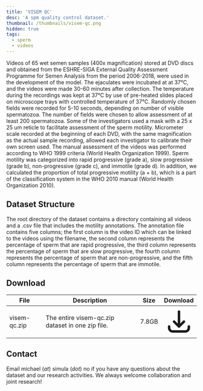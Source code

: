 ```yaml
---
title: 'VISEM QC'
desc: 'A spm quality control dataset.'
thumbnail: /thumbnails/visem-qc.png
hidden: true
tags:
  - sperm
  - videos
---
```


Videos of 65 wet semen samples (400x magnification) stored at DVD discs and obtained from the ESHRE-SIGA External Quality Assessment Programme for Semen Analysis from the period 2006-2018, were used in the development of the model. The ejaculates were incubated at at 37°C, and the videos were made 30-60 minutes after collection. The temperature during the recordings was kept at 37°C by use of pre-heated slides placed on microscope trays with controlled temperature of 37°C. Randomly chosen fields were recorded for 5-10 seconds, depending on number of visible spermatozoa. The number of fields were chosen to allow assessment of at least 200 spermatozoa. Some of the investigators used a mask with a 25 x 25 um reticle to facilitate assessment of the sperm motility. Micrometer scale recorded at the beginning of each DVD, with the same magnification as the actual sample recording, allowed each investigator to calibrate their own screen used. The manual assessment of the videos was performed according to WHO 1999 criteria (World Health Organization 1999). Sperm motility was categorized into rapid progressive (grade a), slow progressive (grade b), non-progressive (grade c), and immotile (grade d). In addition, we calculated the proportion of total progressive motility (a + b), which is a part of the classification system in the WHO 2010 manual (World Health Organization 2010).

## Dataset Structure
The root directory of the dataset contains a directory containing all videos and a .csv file that includes the motility annotations. The annotation file contains five columns; the first column is the video ID which can be linked to the videos using the filename, the second column represents the percentage of sperm that are rapid progressive, the third column represents the percentage of sperm that are slow progressive, the fourth column represents the percentage of sperm that are non-progressive, and the fifth column represents the percentage of sperm that are immotile.

## Download
| File | Description | Size | Download
| --- | --- | --- | :---: |
| visem-qc.zip  | The entire visem-qc.zip dataset in one zip file. | 7.8GB |  [<svg xmlns="http://www.w3.org/2000/svg" class="h-6 w-6 m-0 inline-block" fill="none" viewBox="0 0 24 24" stroke="currentColor"><path stroke-linecap="round" stroke-linejoin="round" stroke-width="2" d="M4 16v1a3 3 0 003 3h10a3 3 0 003-3v-1m-4-4l-4 4m0 0l-4-4m4 4V4" /></svg>](https://datasets.simula.no/downloads/visem-qc.zip) |

## Contact
Email michael (_at_) simula (_dot_) no if you have any questions about the dataset and our research activities. We always welcome collaboration and joint research! 

